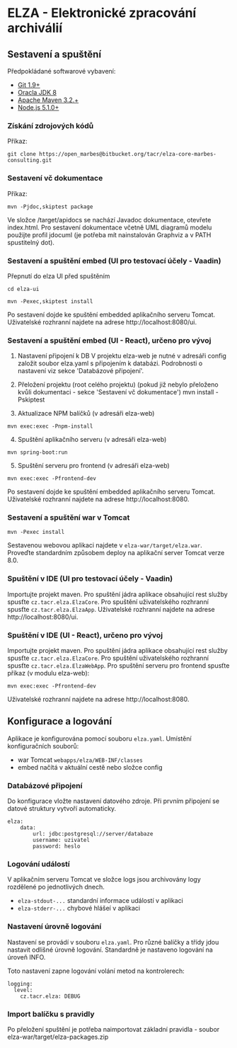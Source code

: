 # ELZA - Elektronické zpracování archiválií

## Sestavení a spuštění

Předpokládané softwarové vybavení:

* [Git 1.9+](https://git-scm.com/download/win)
* [Oracla JDK 8](http://www.oracle.com/technetwork/java/javase/downloads/jdk8-downloads-2133151.html)
* [Apache Maven 3.2.+](https://maven.apache.org/download.cgi)
* [Node.js 5.1.0+](https://nodejs.org/)

### Získání zdrojových kódů
Příkaz:
```
git clone https://open_marbes@bitbucket.org/tacr/elza-core-marbes-consulting.git
```

### Sestavení vč dokumentace
Příkaz:
```
mvn -Pjdoc,skiptest package
```
Ve složce /target/apidocs se nachází Javadoc dokumentace, otevřete index.html.
Pro sestavení dokumentace včetně UML diagramů modelu použijte profil jdocuml (je potřeba mít nainstalován Graphviz a v PATH spustitelný dot).


### Sestavení a spuštění embed (UI pro testovací účely - Vaadin)

Přepnutí do elza UI před spuštěním
```
cd elza-ui
```

```
mvn -Pexec,skiptest install
```

Po sestavení dojde ke spuštění embedded aplikačního serveru Tomcat.
Uživatelské rozhranní najdete na adrese http://localhost:8080/ui.

### Sestavení a spuštění embed (UI - React), určeno pro vývoj

1. Nastavení připojení k DB
V projektu elza-web je nutné v adresáři config založit soubor elza.yaml s připojením k databázi.
Podrobnosti o nastavení viz sekce 'Databázové připojení'.

2. Přeložení projektu (root celého projektu) (pokud již nebylo přeloženo kvůli dokumentaci - sekce 'Sestavení vč dokumentace')
mvn install -Pskiptest

3. Aktualizace NPM balíčků (v adresáři elza-web)
```
mvn exec:exec -Pnpm-install
```

4. Spuštění aplikačního serveru (v adresáři elza-web)
```
mvn spring-boot:run
```

5. Spuštění serveru pro frontend (v adresáři elza-web)
```
mvn exec:exec -Pfrontend-dev
```

Po sestavení dojde ke spuštění embedded aplikačního serveru Tomcat.
Uživatelské rozhranní najdete na adrese http://localhost:8080.

### Sestavení a spuštění war v Tomcat
```
mvn -Pexec install
```

Sestavenou webovou aplikaci najdete v `elza-war/target/elza.war`.
Proveďte standardním způsobem deploy na aplikační server Tomcat verze 8.0.

### Spuštění v IDE (UI pro testovací účely - Vaadin)
Importujte projekt maven.
Pro spuštění jádra aplikace obsahující rest služby spusťte `cz.tacr.elza.ElzaCore`.
Pro spuštění uživatelského rozhranní spusťte `cz.tacr.elza.ElzaApp`.
Uživatelské rozhranní najdete na adrese http://localhost:8080/ui.

### Spuštění v IDE (UI - React), určeno pro vývoj
Importujte projekt maven.
Pro spuštění jádra aplikace obsahující rest služby spusťte `cz.tacr.elza.ElzaCore`.
Pro spuštění uživatelského rozhranní spusťte `cz.tacr.elza.ElzaWebApp`.
Pro spuštění serveru pro frontend spusťte příkaz (v modulu elza-web):
```
mvn exec:exec -Pfrontend-dev
```
Uživatelské rozhranní najdete na adrese http://localhost:8080.

## Konfigurace a logování

Aplikace je konfigurována pomocí souboru `elza.yaml`. Umístění konfiguračních souborů:

* war Tomcat `webapps/elza/WEB-INF/classes`
* embed načítá v aktuální cestě nebo složce config

### Databázové připojení
Do konfigurace vložte nastavení datového zdroje. Při prvním připojení se datové struktury vytvoří automaticky.

```
elza:
    data:
        url: jdbc:postgresql://server/databaze
        username: uzivatel
        password: heslo
```

### Logování událostí
V aplikačním serveru Tomcat ve složce logs jsou archivovány logy rozdělené po jednotlivých dnech.

* `elza-stdout-...` standardní informace událostí v aplikaci
* `elza-stderr-...` chybové hlášeí v aplikaci

### Nastavení úrovně logování
Nastavení se provádí v souboru `elza.yaml`. Pro různé balíčky a třídy jdou nastavit odlišné úrovně logování. Standardně
je nastaveno logování na úroveň INFO. 

Toto nastavení zapne logování volání metod na kontrolerech:

```
logging:
  level:
    cz.tacr.elza: DEBUG
```

### Import balíčku s pravidly
Po přeložení spuštění je potřeba naimportovat základní pravidla - soubor elza-war/target/elza-packages.zip
